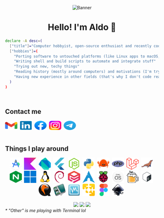 <div align="center">
  <img src="assets/img/banner.png" title="Banner" alt="Banner">
  <h1>Hello! I'm Aldo 👋</h1>
</div>

```bash
declare -A desc=(
  ["title"]="Computer hobbyist, open-source enthusiast and recently coder"
  ["hobbies"]=(
    "Porting software to untouched platforms (like Linux apps to macOS, x86 apps to ARM)"
    "Writing shell and build scripts to automate and integrate stuff"
    "Trying out new, techy things"
    "Reading history (mostly around computers) and motivations (I'm trying lol)"
    "Having new experience in other fields (that's why I don't code really, really often)"
  )
)
```
<br>

## Contact me
<div align="left">
  <a href="mailto:aldo.alfathoni@gmail.com" target="_blank"><img src="https://raw.githubusercontent.com/fathonix/fathonix/master/assets/logos/gmail.svg" title="Email" alt="Email" width="40" height="30"/></a>&nbsp;
  <a href="https://linkedin.com/in/aldo-alfathoni" target="_blank"><img src="https://raw.githubusercontent.com/devicons/devicon/master/icons/linkedin/linkedin-original.svg" title="LinkedIn" alt="LinkedIn" width="40" height="30"/></a>&nbsp;
  <a href="https://facebook.com/albontangy" target="_blank"><img src="https://raw.githubusercontent.com/fathonix/fathonix/master/assets/logos/facebook.svg" title="Facebook" alt="Facebook" width="40" height="30"/></a>&nbsp;
  <a href="https://instagram.com/albontangy_" target="_blank"><img src="https://raw.githubusercontent.com/fathonix/fathonix/master/assets/logos/instagram.svg" title="Instagram" alt="Instagram" width="40" height="30"/></a>&nbsp;
  <a href="https://t.me/albontangy" target="_blank"><img src="https://raw.githubusercontent.com/fathonix/fathonix/master/assets/logos/telegram.svg" title="Telegram" alt="Telegram" width="40" height="30"/></a>&nbsp;
</div>
<br>

## Things I play around
<div align="center">
  <a href="https://developer.android.com" target="_blank"><img src="https://raw.githubusercontent.com/fathonix/fathonix/master/assets/logos/androidstudio.svg" title="Android" alt="Android" width="40" height="40"/></a>&nbsp;
  <a href="https://kotlinlang.org" target="_blank"><img src="https://raw.githubusercontent.com/fathonix/fathonix/master/assets/logos/kotlin.svg" title="Kotlin" alt="Kotlin" width="40" height="40"/></a>&nbsp;
  <a href="https://dart.dev" target="_blank"><img src="https://raw.githubusercontent.com/devicons/devicon/master/icons/dart/dart-original.svg" title="Dart" alt="Dart" width="40" height="40"/></a>&nbsp;
  <a href="https://flutter.dev" target="_blank"><img src="https://raw.githubusercontent.com/devicons/devicon/master/icons/flutter/flutter-original.svg" title="Flutter" alt="Flutter" width="40" height="40"/></a>&nbsp;
  <a href="https://nodejs.org" target="_blank"><img src="https://raw.githubusercontent.com/devicons/devicon/master/icons/nodejs/nodejs-original.svg" title="Node.js" alt="Node.js" width="40" height="40"/></a>&nbsp;
  <a href="https://python.org" target="_blank"><img src="https://raw.githubusercontent.com/devicons/devicon/master/icons/python/python-original.svg" title="Python" alt="Python" width="40" height="40"/></a>&nbsp;
  <a href="https://rust-lang.org" target="_blank"><img src="https://raw.githubusercontent.com/fathonix/fathonix/master/assets/logos/ferris.svg" title="Rust" alt="Rust" width="40" height="40"/></a>&nbsp;
  <a href="https://php.net" target="_blank"><img src="https://raw.githubusercontent.com/devicons/devicon/master/icons/php/php-original.svg" title="PHP" alt="PHP" width="40" height="40"/></a>&nbsp;
  <a href="https://laravel.com" target="_blank"><img src="https://raw.githubusercontent.com/fathonix/fathonix/master/assets/logos/laravel.svg" title="Laravel" alt="Laravel" width="40" height="40"/></a>&nbsp;
  <a href="https://mariadb.org" target="_blank"><img src="https://raw.githubusercontent.com/fathonix/fathonix/master/assets/logos/mariadb.svg" title="MariaDB" alt="MariaDB" width="40" height="40"/></a>&nbsp;
  <a href="https://nginx.org" target="_blank"><img src="https://raw.githubusercontent.com/fathonix/fathonix/master/assets/logos/nginx.svg" title="NGINX" alt="NGINX" width="40" height="40"/></a>&nbsp;
  <a href="https://windows.com" target="_blank"><img src="https://raw.githubusercontent.com/fathonix/fathonix/master/assets/logos/windows.svg" title="Windows" alt="Windows" width="40" height="40"/></a>&nbsp;
  <a href="https://linux.org/" target="_blank"><img src="https://raw.githubusercontent.com/devicons/devicon/master/icons/linux/linux-original.svg" title="Linux" alt="Linux" width="40" height="40"/></a>&nbsp;
  <a href="https://debian.org/" target="_blank"><img src="https://raw.githubusercontent.com/devicons/devicon/master/icons/debian/debian-original.svg" title="Debian" alt="Debian" width="40" height="40"/></a>&nbsp;
  <a href="https://makedeb.org/" target="_blank"><img src="https://raw.githubusercontent.com/fathonix/fathonix/master/assets/logos/makedeb.svg" title="makedeb" alt="makedeb" width="40" height="40"/></a>&nbsp;
  <a href="https://archlinux.org/" target="_blank"><img src="https://raw.githubusercontent.com/fathonix/fathonix/master/assets/logos/archlinux.svg" title="Arch Linux" alt="Arch Linux" width="40" height="40"/></a>&nbsp;
  <a href="https://raspberrypi.org/" target="_blank"><img src="https://raw.githubusercontent.com/devicons/devicon/master/icons/raspberrypi/raspberrypi-original.svg" title="Raspberry Pi" alt="Raspberry Pi" width="40" height="40"/></a>&nbsp;
  <a href="https://apple.com/macos" target="_blank"><img src="https://raw.githubusercontent.com/fathonix/fathonix/master/assets/logos/macos.svg" title="macOS" alt="macOS" width="40" height="40"/></a>&nbsp;
  <a href="https://brew.sh" target="_blank"><img src="https://raw.githubusercontent.com/fathonix/fathonix/master/assets/logos/homebrew.svg" title="Homebrew" alt="Homebrew" width="40" height="40"/></a>&nbsp;
  <a href="https://gnu.org/software/bash" target="_blank"><img src="https://raw.githubusercontent.com/fathonix/fathonix/master/assets/logos/bash.svg" title="Bash" alt="Bash" width="40" height="40"/></a>&nbsp;
  <a href="https://qemu.org" target="_blank"><img src="https://raw.githubusercontent.com/fathonix/fathonix/master/assets/logos/qemu.svg" title="QEMU" alt="QEMU" width="40" height="40"/></a>&nbsp;
  <a href="https://libvirt.org" target="_blank"><img src="https://raw.githubusercontent.com/fathonix/fathonix/master/assets/logos/libvirt.svg" title="libvirt" alt="libvirt" width="40" height="40"/></a>&nbsp;
  <a href="https://virtualbox.org" target="_blank"><img src="https://raw.githubusercontent.com/fathonix/fathonix/master/assets/logos/virtualbox.svg" title="VirtualBox" alt="VirtualBox" width="40" height="40"/></a>&nbsp;
  <a href="https://vmware.com/products/workstation-player" target="_blank"><img src="https://raw.githubusercontent.com/fathonix/fathonix/master/assets/logos/vmware.svg" title="VMware Workstation Player" alt="VMware Workstation Player" width="40" height="40"/></a>&nbsp;
  <a href="https://figma.com/" target="_blank"><img src="https://raw.githubusercontent.com/devicons/devicon/master/icons/figma/figma-original.svg" title="Figma" alt="Figma" width="40" height="40"/></a>&nbsp;
  <a href="https://inkscape.org/" target="_blank"><img src="https://raw.githubusercontent.com/devicons/devicon/master/icons/inkscape/inkscape-original.svg" title="Inkscape" alt="Inkscape" width="40" height="40"/></a>&nbsp;
</div>
<br>

<div align="center">
  <img src="https://github-readme-stats.vercel.app/api?username=fathonix&show_icons=true&count_private=true&bg_color=00000000&text_color=70a5fd&hide_border=true"/>
  <img src="https://github-readme-streak-stats.herokuapp.com?user=fathonix&theme=tokyonight&hide_border=true&background=00000000&stroke=80808080"/>
  <a href="https://wakatime.com/@fathonix"> <img src="https://github-readme-stats.vercel.app/api/wakatime?username=fathonix&show_icons=true&layout=compact&bg_color=00000000&text_color=70a5fd&hide_border=true&range=all_time"/> </a>
</div>
<i>* "Other" is me playing with Terminal lol</i>